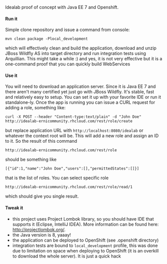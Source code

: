 Idealab proof of concept with Java EE 7 and Openshift.

#### Run it 

Simple clone repository and issue a command from console:

`mvn clean package -Plocal_development`

which will effectively clean and build the application, download and unzip JBoss Wildfly AS into target directory and run integration tests using Arquillian. This might take a while :) and yes, it is not very effective but it is a one-command proof that you can quickly build WebServices

#### Use it

You will need to download an application server. Since it is Java EE 7 and there aren't many certified yet just go with JBoss Wildfly. It's stable, fast and relatively easy to setup. You can set it up with your favorite IDE or run it standalone-ly. Once the app is running you can issue a CURL request for adding a role, something like:

`curl -X POST --header "Content-type:text/plain" -d "John Doe" http://idealab-ernicommunity.rhcloud.com/rest/role/create`

but replace application URL with `http://localhost:8080/idealab` or whatever the context root will be. This will add a new role and assign an ID to it. So the result of this command

`http://idealab-ernicommunity.rhcloud.com/rest/role`

should be something like 

`[{"id":1,"name":"John Doe","users":[],"permittedStates":[]}]`

that is the list of roles. You can select specific role 

`http://idealab-ernicommunity.rhcloud.com/rest/role/read/1`

which should give you single result.

#### Tweak it

- this project uses Project Lombok library, so you should have IDE that supports it (Eclipse, IntelliJ IDEA). More information can be found here: http://projectlombok.org/.
- the Java version is 8, yaaay!
- the application can be deployed to OpenShift (see .openshift directory)
- integration tests are bound to `local_development` profile, this was done due to limitation on space when deploying to OpenShift (it is an overkill to download the whole server). It is just a quick hack
